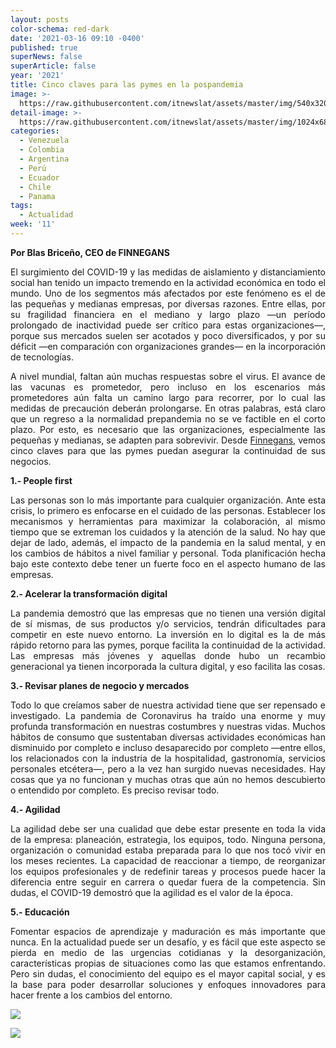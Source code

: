 ```yaml
---
layout: posts
color-schema: red-dark
date: '2021-03-16 09:10 -0400'
published: true
superNews: false
superArticle: false
year: '2021'
title: Cinco claves para las pymes en la pospandemia
image: >-
  https://raw.githubusercontent.com/itnewslat/assets/master/img/540x3200/Cinco-p.jpg
detail-image: >-
  https://raw.githubusercontent.com/itnewslat/assets/master/img/1024x680/Cinco-g.jpg
categories:
  - Venezuela
  - Colombia
  - Argentina
  - Perú
  - Ecuador
  - Chile
  - Panama
tags:
  - Actualidad
week: '11'
---
```

<p style="text-align: justify;"><strong>Por Blas Briceño, CEO de FINNEGANS</strong></p>
<p style="text-align: justify;">El surgimiento del COVID-19 y las medidas de aislamiento y distanciamiento social han tenido un impacto tremendo en la actividad económica en todo el mundo. Uno de los segmentos más afectados por este fenómeno es el de las pequeñas y medianas empresas, por diversas razones. Entre ellas, por su fragilidad financiera en el mediano y largo plazo —un período prolongado de inactividad puede ser crítico para estas organizaciones—, porque sus mercados suelen ser acotados y poco diversificados, y por su déficit —en comparación con organizaciones grandes— en la incorporación de tecnologías.</p>
<p style="text-align: justify;">A nivel mundial, faltan aún muchas respuestas sobre el virus. El avance de las vacunas es prometedor, pero incluso en los escenarios más prometedores aún falta un camino largo para recorrer, por lo cual las medidas de precaución deberán prolongarse. En otras palabras, está claro que un regreso a la normalidad prepandemia no se ve factible en el corto plazo. Por esto, es necesario que las organizaciones, especialmente las pequeñas y medianas, se adapten para sobrevivir. Desde <a href="https://anqacomms.us19.list-manage.com/track/click?u=72b8d9d4dcccdb24f233a7d44&amp;id=7bee48de74&amp;e=4832e5541c">Finnegans</a>, vemos cinco claves para que las pymes puedan asegurar la continuidad de sus negocios.</p>
<p style="text-align: justify;"><strong>1.- People first</strong></p>
<p style="text-align: justify;">Las personas son lo más importante para cualquier organización. Ante esta crisis, lo primero es enfocarse en el cuidado de las personas. Establecer los mecanismos y herramientas para maximizar la colaboración, al mismo tiempo que se extreman los cuidados y la atención de la salud. No hay que dejar de lado, además, el impacto de la pandemia en la salud mental, y en los cambios de hábitos a nivel familiar y personal. Toda planificación hecha bajo este contexto debe tener un fuerte foco en el aspecto humano de las empresas.</p>
<p style="text-align: justify;"><strong>2.- Acelerar la transformación digital</strong></p>
<p style="text-align: justify;">La pandemia demostró que las empresas que no tienen una versión digital de sí mismas, de sus productos y/o servicios, tendrán dificultades para competir en este nuevo entorno. La inversión en lo digital es la de más rápido retorno para las pymes, porque facilita la continuidad de la actividad. Las empresas más jóvenes y aquellas donde hubo un recambio generacional ya tienen incorporada la cultura digital, y eso facilita las cosas.</p>
<p style="text-align: justify;"><strong>3.- Revisar planes de negocio y mercados</strong></p>
<p style="text-align: justify;">Todo lo que creíamos saber de nuestra actividad tiene que ser repensado e investigado. La pandemia de Coronavirus ha traído una enorme y muy profunda transformación en nuestras costumbres y nuestras vidas. Muchos hábitos de consumo que sustentaban diversas actividades económicas han disminuido por completo e incluso desaparecido por completo —entre ellos, los relacionados con la industria de la hospitalidad, gastronomía, servicios personales etcétera—, pero a la vez han surgido nuevas necesidades. Hay cosas que ya no funcionan y muchas otras que aún no hemos descubierto o entendido por completo. Es preciso revisar todo.</p>
<p style="text-align: justify;"><strong>4.- Agilidad</strong></p>
<p style="text-align: justify;">La agilidad debe ser una cualidad que debe estar presente en toda la vida de la empresa: planeación, estrategia, los equipos, todo. Ninguna persona, organización o comunidad estaba preparada para lo que nos tocó vivir en los meses recientes. La capacidad de reaccionar a tiempo, de reorganizar los equipos profesionales y de redefinir tareas y procesos puede hacer la diferencia entre seguir en carrera o quedar fuera de la competencia. Sin dudas, el COVID-19 demostró que la agilidad es el valor de la época.</p>
<p style="text-align: justify;"><strong>5.- Educación</strong></p>
<p style="text-align: justify;">Fomentar espacios de aprendizaje y maduración es más importante que nunca. En la actualidad puede ser un desafío, y es fácil que este aspecto se pierda en medio de las urgencias cotidianas y la desorganización, características propias de situaciones como las que estamos enfrentando. Pero sin dudas, el conocimiento del equipo es el mayor capital social, y es la base para poder desarrollar soluciones y enfoques innovadores para hacer frente a los cambios del entorno.</p>

![](https://raw.githubusercontent.com/itnewslat/assets/master/img/540x3200/Cinco-p.jpg)

<img src="https://tracker.metricool.com/c3po.jpg?hash=56f88a41e39ab42c063cc51676587a04"/>